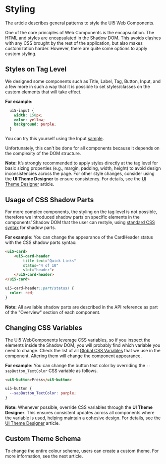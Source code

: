 # Styling

The article describes general patterns to style the UI5 Web Components.

One of the core principles of Web Components is the encapsulation. The HTML and styles are encapsulated in the Shadow DOM. This avoids clashes with any CSS brought by the rest of the application, but also makes customization harder. However, there are quite some options to apply custom styling.


## Styles on Tag Level

We designed some components such as Title, Label, Tag, Button, Input, and a few more in such a way that it is possible to set styles/classes on the custom elements that will take effect.

<b>For example:</b>
```css
  ui5-input {
    width: 150px;
    color: yellow;
    background: purple;
  }
```
You can try this yourself using the Input [sample](https://ui5.github.io/webcomponents/components/Input/#custom-styling/). 

Unfortunately, this can't be done for all components because it depends on the complexity of the DOM structure.

**Note:** It’s strongly recommended to apply styles directly at the tag level for basic sizing properties (e.g., margin, padding, width, height) to avoid design inconsistencies across the page. For other style changes, consider using the **UI Theme Designer** to ensure consistency. For details, see the [UI Theme Designer](./12-theming.md) article.

## Usage of CSS Shadow Parts

For more complex components, the styling on the tag level is not possible, therefore we introduced shadow parts on specific elements in the components’ Shadow DOM that the user can restyle, using [standard CSS syntax](https://developer.mozilla.org/en-US/docs/Web/CSS/::part) for shadow parts.

<b>For example:</b> You can change the appearance of the CardHeader status with the CSS shadow parts syntax:

```html
<ui5-card>
	<ui5-card-header
		title-text="Quick Links"
		status="4 of 10"
		slot="header">
	</ui5-card-header>
</ui5-card>
```

```css
ui5-card-header::part(status) {
  color: red;
}
```

<b>Note:</b> All available shadow parts are described in the API reference as part of the "Overview" section of each component.

## Changing CSS Variables

The UI5 WebComponents leverage CSS variables, so if you inspect the elements inside the Shadow DOM, you will probably find which variable you need to change. Check the list of all [Global CSS Variables](https://github.com/SAP/theming-base-content/blob/master/content/Base/baseLib/sap_horizon/css_variables.css) that we use in the component. Altering them will change the component appearance.

<b>For example:</b> You can change the button text color by overriding the `--sapButton_TextColor` CSS variable as follows.

```html
<ui5-button>Press</ui5-button>
```

```css
ui5-button {
  --sapButton_TextColor: purple;
}
```

**Note:** Whenever possible, override CSS variables through the **UI Theme Designer**. This ensures consistent updates across all components where the variable is used, helping maintain a cohesive design. For details, see the [UI Theme Designer](./12-theming.md) article.

## Custom Theme Schema

To change the entire colour scheme, users can create a custom theme.
For more information, see the next article.
